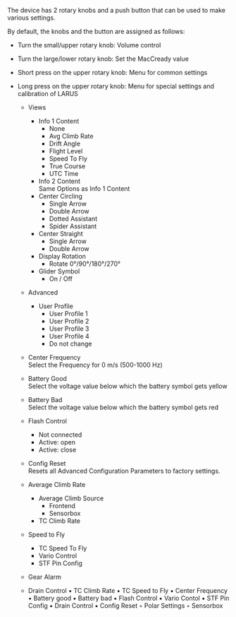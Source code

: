 The device has 2 rotary knobs and a push button that can be used to make various settings. 

By default, the knobs and the button are assigned as follows: 
* Turn the small/upper rotary knob: Volume control
* Turn the large/lower rotary knob: Set the MacCready value
* Short press on the upper rotary knob: Menu for common settings

* Long press on the upper rotary knob: Menu for special settings and calibration of LARUS

    * Views
      * Info 1 Content
        * None
        * Avg Climb Rate
        * Drift Angle
        * Flight Level
        * Speed To Fly
        * True Course
        * UTC Time
      * Info 2 Content<br>
      Same Options as Info 1 Content
      * Center Circling
        * Single Arrow
        * Double Arrow
        * Dotted Assistant
        * Spider Assistant
      * Center Straight
        * Single Arrow
        * Double Arrow
      * Display Rotation
        * Rotate 0°/90°/180°/270°
      * Glider Symbol 
        * On / Off
    * Advanced
      * User Profile
        * User Profile 1
        * User Profile 2
        * User Profile 3
        * User Profile 4
        * Do not change
    * Center Frequency <br>
        Select the Frequency for 0 m/s (500-1000 Hz)
    * Battery Good<br>
        Select the voltage value below which the battery symbol gets yellow
    * Battery Bad<br>
        Select the voltage value below which the battery symbol gets red
    * Flash Control <br>
      * Not connected
      * Active: open
      * Active: close
    * Config Reset <br>
        Resets all Advanced Configuration Parameters to factory settings.

    * Average Climb Rate
      * Average Climb Source
        * Frontend
        * Sensorbox
      * TC Climb Rate
    * Speed to Fly
      * TC Speed To Fly
      * Vario Control
      * STF Pin Config
      
    * Gear Alarm
    * Drain Control
        ▪ TC Climb Rate
        ▪ TC Speed to Fly
        ▪ Center Frequency 
        ▪ Battery good
        ▪ Battery bad
        ▪ Flash Control
        ▪ Vario Contol
        ▪ STF Pin Config
        ▪ Drain Control
        ▪ Config Reset
    ◦ Polar Settings
    ◦ Sensorbox